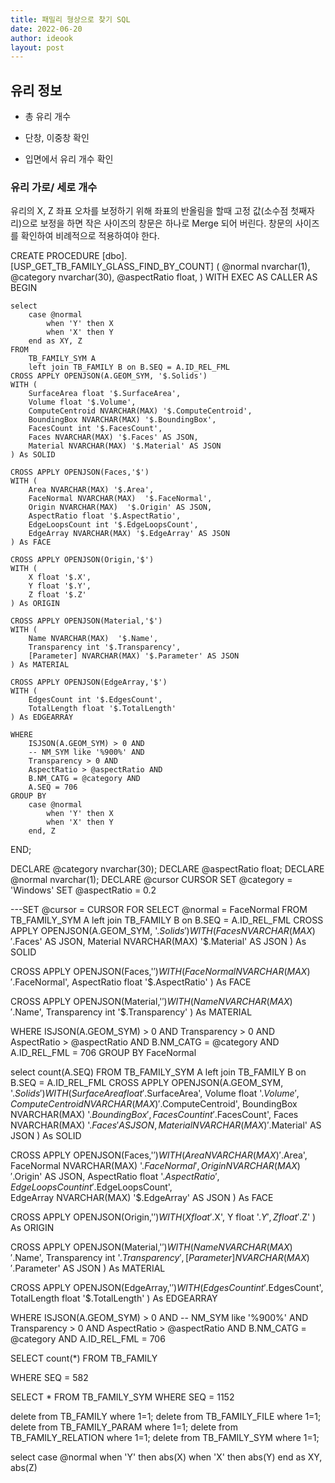 ```yaml
---
title: 패밀리 형상으로 찾기 SQL
date: 2022-06-20
author: ideook
layout: post
---
```


## 유리 정보
* 총 유리 개수

* 단창, 이중창 확인

* 입면에서 유리 개수 확인

### 유리 가로/ 세로 개수
유리의 X, Z 좌표 오차를 보정하기 위해 좌표의 반올림을 할때 고정 값(소수점 첫째자리)으로 보정을 하면 작은 사이즈의 창문은 하나로 Merge 되어 버린다. 창문의 사이즈를 확인하여 비례적으로 적용하여야 한다.

CREATE PROCEDURE [dbo].[USP_GET_TB_FAMILY_GLASS_FIND_BY_COUNT]
(
   @normal nvarchar(1),
   @category nvarchar(30),
   @aspectRatio float,
)
WITH EXEC AS CALLER
AS
BEGIN
	
	select 
	    case @normal
	        when 'Y' then X
	        when 'X' then Y
	    end as XY, Z
	FROM 
		TB_FAMILY_SYM A
		left join TB_FAMILY B on B.SEQ = A.ID_REL_FML
	CROSS APPLY OPENJSON(A.GEOM_SYM, '$.Solids')
	WITH (
	    SurfaceArea float '$.SurfaceArea',
	    Volume float '$.Volume',
	    ComputeCentroid NVARCHAR(MAX) '$.ComputeCentroid',
	    BoundingBox NVARCHAR(MAX) '$.BoundingBox',
	    FacesCount int '$.FacesCount',
	    Faces NVARCHAR(MAX) '$.Faces' AS JSON,
	    Material NVARCHAR(MAX) '$.Material' AS JSON
	) As SOLID
	
	CROSS APPLY OPENJSON(Faces,'$')
	WITH (
	    Area NVARCHAR(MAX) '$.Area',  
	    FaceNormal NVARCHAR(MAX)  '$.FaceNormal',  
	    Origin NVARCHAR(MAX)  '$.Origin' AS JSON,
	    AspectRatio float '$.AspectRatio',
	    EdgeLoopsCount int '$.EdgeLoopsCount',  
	    EdgeArray NVARCHAR(MAX) '$.EdgeArray' AS JSON
	) As FACE
	
	CROSS APPLY OPENJSON(Origin,'$')
	WITH (
	    X float '$.X', 
	    Y float '$.Y',
	    Z float '$.Z'
	) As ORIGIN
	
	CROSS APPLY OPENJSON(Material,'$')
	WITH (
	    Name NVARCHAR(MAX)  '$.Name', 
	    Transparency int '$.Transparency',
	    [Parameter] NVARCHAR(MAX) '$.Parameter' AS JSON
	) As MATERIAL
	
	CROSS APPLY OPENJSON(EdgeArray,'$')
	WITH (
	    EdgesCount int '$.EdgesCount',  
	    TotalLength float '$.TotalLength'
	) As EDGEARRAY
	
	WHERE
		ISJSON(A.GEOM_SYM) > 0 AND 
		-- NM_SYM like '%900%' AND 
		Transparency > 0 AND
		AspectRatio > @aspectRatio AND
		B.NM_CATG = @category AND 
		A.SEQ = 706
	GROUP BY 
	    case @normal
	        when 'Y' then X
	        when 'X' then Y
	    end, Z

END;





DECLARE @category nvarchar(30);
DECLARE @aspectRatio float;
DECLARE @normal nvarchar(1);
DECLARE @cursor CURSOR
SET @category = 'Windows'
SET @aspectRatio = 0.2	


---SET @cursor = CURSOR FOR
SELECT 
	@normal = FaceNormal
FROM 
	TB_FAMILY_SYM A
	left join TB_FAMILY B on B.SEQ = A.ID_REL_FML
CROSS APPLY OPENJSON(A.GEOM_SYM, '$.Solids')
WITH (
    Faces NVARCHAR(MAX) '$.Faces' AS JSON,
    Material NVARCHAR(MAX) '$.Material' AS JSON
) As SOLID

CROSS APPLY OPENJSON(Faces,'$')
WITH (
    FaceNormal NVARCHAR(MAX) '$.FaceNormal',
    AspectRatio float '$.AspectRatio'
) As FACE

CROSS APPLY OPENJSON(Material,'$')
WITH (
    Name NVARCHAR(MAX)  '$.Name', 
    Transparency int '$.Transparency'
) As MATERIAL

WHERE
	ISJSON(A.GEOM_SYM) > 0 AND 
	Transparency > 0 AND
	AspectRatio > @aspectRatio AND 
	B.NM_CATG = @category AND 
	A.ID_REL_FML = 706
GROUP BY 
	FaceNormal

	
select 
    count(A.SEQ)
FROM 
	TB_FAMILY_SYM A
	left join TB_FAMILY B on B.SEQ = A.ID_REL_FML
CROSS APPLY OPENJSON(A.GEOM_SYM, '$.Solids')
WITH (
    SurfaceArea float '$.SurfaceArea',
    Volume float '$.Volume',
    ComputeCentroid NVARCHAR(MAX) '$.ComputeCentroid',
    BoundingBox NVARCHAR(MAX) '$.BoundingBox',
    FacesCount int '$.FacesCount',
    Faces NVARCHAR(MAX) '$.Faces' AS JSON,
    Material NVARCHAR(MAX) '$.Material' AS JSON
) As SOLID

CROSS APPLY OPENJSON(Faces,'$')
WITH (
    Area NVARCHAR(MAX) '$.Area',  
    FaceNormal NVARCHAR(MAX)  '$.FaceNormal',  
    Origin NVARCHAR(MAX)  '$.Origin' AS JSON,
    AspectRatio float '$.AspectRatio',
    EdgeLoopsCount int '$.EdgeLoopsCount',  
    EdgeArray NVARCHAR(MAX) '$.EdgeArray' AS JSON
) As FACE

CROSS APPLY OPENJSON(Origin,'$')
WITH (
    X float '$.X', 
    Y float '$.Y',
    Z float '$.Z'
) As ORIGIN

CROSS APPLY OPENJSON(Material,'$')
WITH (
    Name NVARCHAR(MAX)  '$.Name', 
    Transparency int '$.Transparency',
    [Parameter] NVARCHAR(MAX) '$.Parameter' AS JSON
) As MATERIAL

CROSS APPLY OPENJSON(EdgeArray,'$')
WITH (
    EdgesCount int '$.EdgesCount',  
    TotalLength float '$.TotalLength'
) As EDGEARRAY

WHERE
	ISJSON(A.GEOM_SYM) > 0 AND 
	-- NM_SYM like '%900%' AND 
	Transparency > 0 AND
	AspectRatio > @aspectRatio AND
	B.NM_CATG = @category AND 
	A.ID_REL_FML = 706

	
	
SELECT
	count(*) 
FROM
	TB_FAMILY 
	
	
WHERE SEQ = 582
	
	
SELECT
	*
FROM 
	TB_FAMILY_SYM
WHERE
	SEQ = 1152
	
	
	
delete from TB_FAMILY where 1=1;
delete from TB_FAMILY_FILE  where 1=1;
delete from TB_FAMILY_PARAM  where 1=1;
delete from TB_FAMILY_RELATION  where 1=1;
delete from TB_FAMILY_SYM  where 1=1;


 
 
	
select 
    case @normal
        when 'Y' then abs(X)
        when 'X' then abs(Y)
    end as XY, abs(Z)